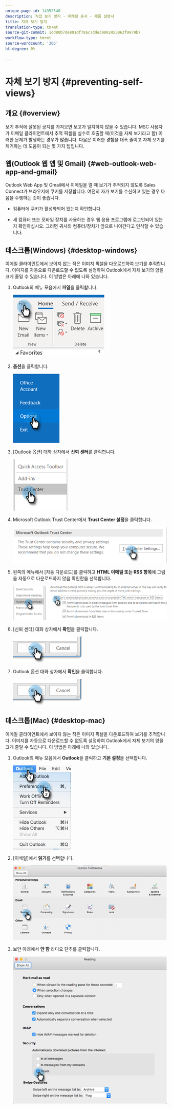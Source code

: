 ```yaml
---
unique-page-id: 14352540
description: 직접 보기 방지 - 마케팅 문서 - 제품 설명서
title: 자체 보기 방지
translation-type: tm+mt
source-git-commit: 1dd80b7de801df78ac7dde39002455063f9979b7
workflow-type: tm+mt
source-wordcount: '305'
ht-degree: 0%

---
```



# 자체 보기 방지 {#preventing-self-views}

## 개요 {#overview}

보기 추적에 잘못된 긍지를 가져오면 보고가 일치하지 않을 수 있습니다. MSC 사용자가 이메일 클라이언트에서 추적 픽셀을 실수로 호출할 때(이것을 자체 보기라고 함) 이러한 문제가 발생하는 경우가 많습니다. 다음은 이러한 경험을 대폭 줄이고 자체 보기를 제거하는 데 도움이 되는 몇 가지 팁입니다.

## 웹(Outlook 웹 앱 및 Gmail) {#web-outlook-web-app-and-gmail}

Outlook Web App 및 Gmail에서 이메일을 열 때 보기가 추적되지 않도록 Sales Connect가 브라우저에 쿠키를 저장합니다. 여전히 자가 보기를 수신하고 있는 경우 다음을 수행하는 것이 좋습니다.

* 컴퓨터에 쿠키가 활성화되어 있는지 확인합니다.

* 새 컴퓨터 또는 모바일 장치를 사용하는 경우 웹 응용 프로그램에 로그인되어 있는지 확인하십시오. 그러면 귀사의 컴퓨터/장치가 앞으로 나아간다고 인식할 수 있습니다.

## 데스크톱(Windows) {#desktop-windows}

이메일 클라이언트에서 보이지 않는 작은 이미지 픽셀을 다운로드하여 보기를 추적합니다. 이미지를 자동으로 다운로드할 수 없도록 설정하여 Outlook에서 자체 보기의 양을 크게 줄일 수 있습니다. 이 방법은 아래에 나와 있습니다.

1. Outlook의 메뉴 모음에서 **파일**&#x200B;을 클릭합니다.

   ![](assets/win-1.png)

1. **옵션**&#x200B;을 클릭합니다.

   ![](assets/win-2.png)

1. [Outlook 옵션] 대화 상자에서 **신뢰 센터**&#x200B;를 클릭합니다.

   ![](assets/win-3.png)

1. Microsoft Outlook Trust Center에서 **Trust Center 설정**&#x200B;을 클릭합니다.

   ![](assets/win-4.png)

1. 왼쪽의 메뉴에서 [자동 다운로드]를 클릭하고 **HTML 이메일 또는 RSS 항목**&#x200B;에 그림을 자동으로 다운로드하지 않음 확인란을 선택합니다.

   ![](assets/win-5.png)

1. [신뢰 센터] 대화 상자에서 **확인**&#x200B;을 클릭합니다.

   ![](assets/win-6.png)

1. Outlook 옵션 대화 상자에서 **확인**&#x200B;을 클릭합니다.

   ![](assets/win-6.png)

## 데스크톱(Mac) {#desktop-mac}

이메일 클라이언트에서 보이지 않는 작은 이미지 픽셀을 다운로드하여 보기를 추적합니다. 이미지를 자동으로 다운로드할 수 없도록 설정하여 Outlook에서 자체 보기의 양을 크게 줄일 수 있습니다. 이 방법은 아래에 나와 있습니다.

1. Outlook의 메뉴 모음에서 **Outlook**&#x200B;을 클릭하고 **기본 설정**&#x200B;을 선택합니다.

   ![](assets/mac-1.png)

1. [이메일]에서 **읽기**&#x200B;를 선택합니다.

   ![](assets/mac-2.png)

1. 보안 아래에서 **안 함** 라디오 단추를 클릭합니다.

   ![](assets/mac-3.png)
